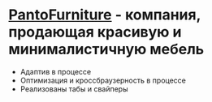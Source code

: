 # [PantoFurniture](https://m1arsen.github.io/PantoFurniture/) - компания, продающая красивую и минималистичную мебель
- Адаптив в процессе
- Оптимизация и кроссбраузерность в процессе
- Реализованы табы и свайперы
